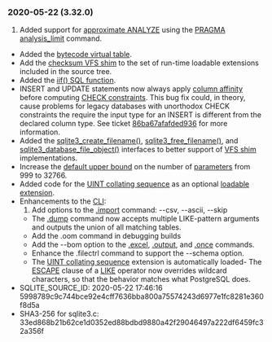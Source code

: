 ### 2020\-05\-22 (3\.32\.0\)

1. Added support for [approximate ANALYZE](lang_analyze.html#approx) using the
 [PRAGMA analysis\_limit](pragma.html#pragma_analysis_limit) command.
- Added the [bytecode virtual table](bytecodevtab.html).
- Add the [checksum VFS shim](cksumvfs.html) to the set of run\-time loadable
 extensions included in the source tree.
- Added the [iif() SQL function](lang_corefunc.html#iif).
- INSERT and UPDATE statements now always apply [column affinity](datatype3.html#affinity)
 before computing [CHECK constraints](lang_createtable.html#ckconst). This bug fix could, in
 theory, cause problems for legacy databases with unorthodox
 CHECK constraints the require the input type for an INSERT
 is different from the declared column type. See ticket
 [86ba67afafded936](https://sqlite.org/src/info/86ba67afafded936)
 for more information.
- Added the [sqlite3\_create\_filename()](c3ref/create_filename.html), [sqlite3\_free\_filename()](c3ref/create_filename.html),
 and [sqlite3\_database\_file\_object()](c3ref/database_file_object.html)
 interfaces to better support of [VFS shim](vfs.html#shim) implementations.
- Increase the [default upper bound](limits.html#max_variable_number)
 on the number of [parameters](lang_expr.html#varparam) from 999 to 32766\.
- Added code for the [UINT collating sequence](uintcseq.html) as an optional
 [loadable extension](loadext.html).
- Enhancements to the [CLI](cli.html):
	1. Add options to the [.import](cli.html#csv) command: \-\-csv, \-\-ascii, \-\-skip
	 - The [.dump](cli.html#dump) command now accepts multiple LIKE\-pattern arguments
	 and outputs the union of all matching tables.
	 - Add the .oom command in debugging builds
	 - Add the \-\-bom option to the [.excel](cli.html#dotexcel), [.output](cli.html#dotoutput), and [.once](cli.html#dotoutput)
	 commands.
	 - Enhance the .filectrl command to support the \-\-schema option.
	 - The [UINT collating sequence](uintcseq.html) extension is automatically loaded- The [ESCAPE](lang_expr.html#like) clause of a [LIKE](lang_expr.html#like) operator now overrides wildcard
 characters, so that the behavior matches what PostgreSQL does.
- SQLITE\_SOURCE\_ID: 2020\-05\-22 17:46:16 5998789c9c744bce92e4cff7636bba800a75574243d6977e1fc8281e360f8d5a
- SHA3\-256 for sqlite3\.c: 33ed868b21b62ce1d0352ed88bdbd9880a42f29046497a222df6459fc32a356f




